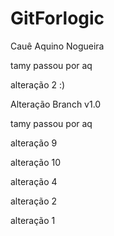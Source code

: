 # GitForlogic

Cauê Aquino Nogueira


tamy passou por aq

alteração 2 :)

Alteração Branch v1.0

tamy passou por aq

alteração 9

alteração 10

alteração 4

alteração 2

alteração 1
